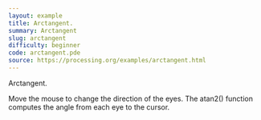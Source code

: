 ```yaml
---
layout: example
title: Arctangent.
summary: Arctangent
slug: arctangent
difficulty: beginner
code: arctangent.pde
source: https://processing.org/examples/arctangent.html
---
```


Arctangent. 

 Move the mouse to change the direction of the eyes. The atan2() function computes the angle from each eye to the cursor.
